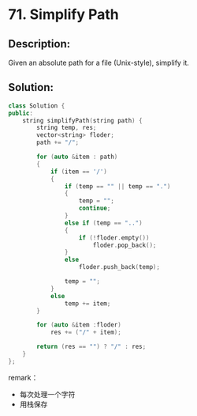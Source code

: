 # 71. Simplify Path

## Description:

Given an absolute path for a file (Unix-style), simplify it.

## Solution:

```c++
class Solution {
public:
    string simplifyPath(string path) {
        string temp, res;
        vector<string> floder;
        path += "/";

        for (auto &item : path)
        {
            if (item == '/')
            {
                if (temp == "" || temp == ".")
                {
                    temp = "";
                    continue;
                }
                else if (temp == "..")
                {
                    if (!floder.empty())
                        floder.pop_back();
                }
                else
                    floder.push_back(temp);

                temp = "";
            }
            else
                temp += item;
        }

        for (auto &item :floder)
            res += ("/" + item);

        return (res == "") ? "/" : res;
    }
};
```

remark：

- 每次处理一个字符
- 用栈保存
